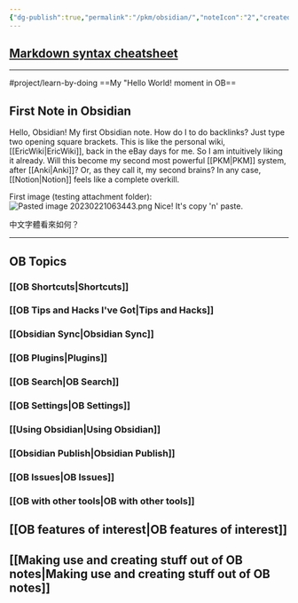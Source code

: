 ```yaml
---
{"dg-publish":true,"permalink":"/pkm/obsidian/","noteIcon":"2","created":"","updated":""}
---
```


## [Markdown syntax cheatsheet](https://help.obsidian.md/Editing+and+formatting/Basic+formatting+syntax)

---
#project/learn-by-doing 
==My "Hello World! moment in OB==
## First Note in Obsidian
Hello, Obsidian!
My first Obsidian note.
How do I to do backlinks? Just type two opening square brackets.
This is like the personal wiki, [[EricWiki\|EricWiki]], back in the eBay days for me. So I am intuitively liking it already.
Will this become my second most powerful [[PKM\|PKM]] system, after [[Anki\|Anki]]?
Or, as they call it, my second brains?
In any case, [[Notion\|Notion]] feels like a complete overkill.

First image (testing attachment folder): 
![Pasted image 20230221063443.png](/img/user/_attachments/Pasted%20image%2020230221063443.png)
Nice! It's copy 'n' paste.

中文字體看來如何？

---

## OB Topics
### [[OB Shortcuts\|Shortcuts]]
### [[OB Tips and Hacks I've Got\|Tips and Hacks]]
### [[Obsidian Sync\|Obsidian Sync]]
### [[OB Plugins\|Plugins]]
### [[OB Search\|OB Search]]
### [[OB Settings\|OB Settings]]
### [[Using Obsidian\|Using Obsidian]]
### [[Obsidian Publish\|Obsidian Publish]]
### [[OB Issues\|OB Issues]]
### [[OB with other tools\|OB with other tools]]

## [[OB features of interest\|OB features of interest]]

## [[Making use and creating stuff out of OB notes\|Making use and creating stuff out of OB notes]]
